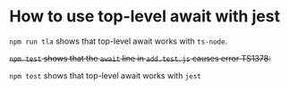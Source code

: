 # How to use top-level await with jest

`npm run tla` shows that top-level await works with `ts-node`.

~~`npm test` shows that the `await` line in `add.test.js` causes error TS1378:~~

`npm test` shows that top-level await works with `jest`
